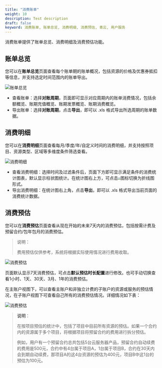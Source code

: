 ```yaml
---
title: "消费账单"
weight: 10
description: Test description
draft: false
keyword: 消费账单, 账单总览, 消费明细, 消费预估, 青云, 用户服务
---
```


消费账单提供了账单总览、消费明细及消费预估功能。

## 账单总览

您可以在**账单总览**页面查看每个账单期的账单概况，包括资源的价格及优惠券抵扣等信息，并支持选定时间范围内的账单导出。

![账单总览](../../_images/bill_overview.png)

- 查看账单：选择**对账周期**，页面即可显示对应周期内的账单消费情况，包括余额概览、账期充值概览、账期发票概览、账期消费概览。
- 导出账单：选择**对账周期**，点击**导出**，即可以 .xls 格式导出所选周期的账单数据。

##  消费明细

您可以在**消费明细**页面查看每月/季度/年/自定义时间的消费明细，并支持按照项目、资源类型、区域等多维度条件筛选查看。

![消费明细](../../_images/consump_detail.png)

- 查看消费明细：选择时间及过滤条件后，页面下方即可显示满足条件的消费统计图表，默认显示柱状图统计。在统计图右上方，可点击<img src="../../_images/line_static.png" style="zoom:50%;" />图标切换为折线图形式。
- 导出消费明细：在统计图右上角，点击**导出**，即可以 .xls 格式导出当前页面的消费统计数据。

## 消费预估

您可以在**消费预估**页面查看从现在开始的未来7天内的消费预估，包括按需计费及预留合约/包年包月的消费预估。

> 说明：
>
> 费用预估仅供参考，系统将根据实际使用情况进行费用收取。

![消费预估](../../_images/consumption_forecast.png)

页面默认显示7天消费预估，可点击**默认预估时长配置**进行修改。也可手动切换查看1小时、1天、30天、3月、1年的消费预估。

在主账户视图下，可以查看主账户和非独立计费的子账户的资源或服务的预估情况，在子账户视图下可查看自己所有的消费预估情况。详细情况如下表：

![消费预估](../../_images/forcast_detail.png)



>**说明**：
>
>在按项目预估的统计中，包括了项目中目前所有资源的预估。如果一个合约内的资源属于多个项目，将根据项目将预留合约的费用进行拆分预估。
>
>例如，用户有一个预留合约总共包括5台云服务器产品，预留合约自动续费的费用是500元，合约中有4台属于项目A，1台属于项目B，合约在30天内会到期自动续费，那项目A的这4台资源的预估为400元，项目B中这1台的预估为100元。

